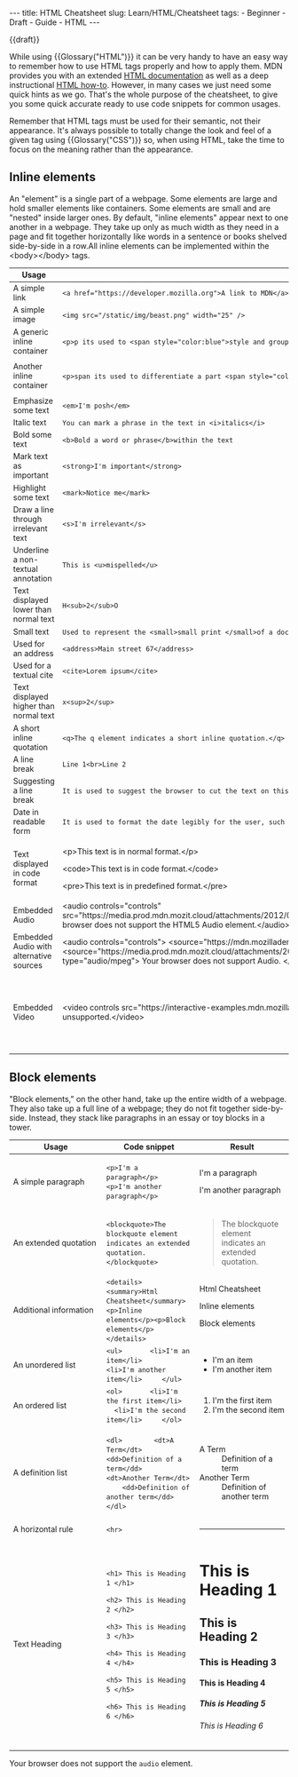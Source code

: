 --- title: HTML Cheatsheet slug: Learn/HTML/Cheatsheet tags: - Beginner - Draft - Guide - HTML ---

{{draft}}

While using {{Glossary("HTML")}} it can be very handy to have an easy way to remember how to use HTML tags properly and how to apply them. MDN provides you with an extended [HTML documentation](/en-US/docs/Web/HTML/Element) as well as a deep instructional [HTML how-to](/en-US/docs/Learn/HTML/Howto). However, in many cases we just need some quick hints as we go. That's the whole purpose of the cheatsheet, to give you some quick accurate ready to use code snippets for common usages.

Remember that HTML tags must be used for their semantic, not their appearance. It's always possible to totally change the look and feel of a given tag using {{Glossary("CSS")}} so, when using HTML, take the time to focus on the meaning rather than the appearance.

## Inline elements

An "element" is a single part of a webpage. Some elements are large and hold smaller elements like containers. Some elements are small and are "nested" inside larger ones. By default, "inline elements" appear next to one another in a webpage. They take up only as much width as they need in a page and fit together horizontally like words in a sentence or books shelved side-by-side in a row.All inline elements can be implemented within the &lt;body&gt;&lt;/body&gt; tags.

<table><colgroup><col style="width: 33%" /><col style="width: 33%" /><col style="width: 33%" /></colgroup><thead><tr class="header"><th>Usage</th><th>Code snippet</th><th>Result</th></tr></thead><tbody><tr class="odd"><td>A simple link</td><td><code>&lt;a href="https://developer.mozilla.org"&gt;A link to MDN&lt;/a&gt;</code></td><td><a href="https://developer.mozilla.org">A link to MDN</a></td></tr><tr class="even"><td>A simple image</td><td><code>&lt;img src="/static/img/beast.png" width="25" /&gt;</code></td><td><img src="beast.png" /></td></tr><tr class="odd"><td>A generic inline container</td><td><code>&lt;p&gt;p its used to &lt;span style="color:blue"&gt;style and group&lt;/span&gt; particular elements &lt;/p&gt;</code></td><td><p>p its used to <span style="color: blue;">style and group</span> particular elements</p></td></tr><tr class="even"><td>Another inline container</td><td><code>&lt;p&gt;span its used to differentiate a part &lt;span style="color:blue"&gt;of the content&lt;/span&gt; that we will work on differently &lt;/p&gt;</code></td><td><p>span its used to differentiate a part <span style="color: blue;">of the content</span> that we will work on differently</p></td></tr><tr class="odd"><td>Emphasize some text</td><td><code>&lt;em&gt;I'm posh&lt;/em&gt;</code></td><td><em>I'm posh</em></td></tr><tr class="even"><td>Italic text</td><td><code>You can mark a phrase in the text in &lt;i&gt;italics&lt;/i&gt;</code></td><td>You can mark a phrase in the text in <em>italics</em></td></tr><tr class="odd"><td>Bold some text</td><td><code>&lt;b&gt;Bold a word or phrase&lt;/b&gt;within the text</code></td><td><strong>Bold a word or phrase</strong> within the text</td></tr><tr class="even"><td>Mark text as important</td><td><code>&lt;strong&gt;I'm important&lt;/strong&gt;</code></td><td><p><strong>I'm important</strong></p></td></tr><tr class="odd"><td>Highlight some text</td><td><code>&lt;mark&gt;Notice me&lt;/mark&gt;</code></td><td>Notice me</td></tr><tr class="even"><td>Draw a line through irrelevant text</td><td><code>&lt;s&gt;I'm irrelevant&lt;/s&gt;</code></td><td><del>I'm irrelevant</del></td></tr><tr class="odd"><td>Underline a non-textual annotation</td><td><code>This is &lt;u&gt;mispelled&lt;/u&gt;</code></td><td>This is <span class="underline">mispelled</span></td></tr><tr class="even"><td>Text displayed lower than normal text</td><td><code>H&lt;sub&gt;2&lt;/sub&gt;O</code></td><td>H<sub>2</sub>O</td></tr><tr class="odd"><td>Small text</td><td><code>Used to represent the &lt;small&gt;small print &lt;/small&gt;of a document</code></td><td>Used to represent the <span class="small">small print of a document</span></td></tr><tr class="even"><td>Used for an address</td><td><code>&lt;address&gt;Main street 67&lt;/address&gt;</code></td><td>Main street 67</td></tr><tr class="odd"><td>Used for a textual cite</td><td><code>&lt;cite&gt;Lorem ipsum&lt;/cite&gt;</code></td><td>lorem ipsum</td></tr><tr class="even"><td>Text displayed higher than normal text</td><td><code>x&lt;sup&gt;2&lt;/sup&gt;</code></td><td>x<sup>2</sup></td></tr><tr class="odd"><td>A short inline quotation</td><td><code>&lt;q&gt;The q element indicates a short inline quotation.&lt;/q&gt;</code></td><td>“The q element indicates a short inline quotation.”</td></tr><tr class="even"><td>A line break</td><td><code>Line 1&lt;br&gt;Line 2</code></td><td>Line 1<br />
Line 2</td></tr><tr class="odd"><td>Suggesting a line break</td><td><code>It is used to suggest the browser to cut the text on this site if &lt;/wbr&gt;there is not enough space to display it on the same line</code></td><td>It is used to suggest the browser to cut the text on this site if there is not enough space to display it on the same line</td></tr><tr class="even"><td>Date in readable form</td><td><code>It is used to format the date legibly for the user, such as: &lt;time datetime="2020-05-24" pubdate&gt;published on 23-05-2020&lt;/time&gt;</code></td><td>It is used to format the date legibly for the user, such as: published on 23-05-2020</td></tr><tr class="odd"><td>Text displayed in code format</td><td><p>&lt;p&gt;This text is in normal format.&lt;/p&gt;</p><p>&lt;code&gt;This text is in code format.&lt;/code&gt;</p><p>&lt;pre&gt;This text is in predefined format.&lt;/pre&gt;</p></td><td><p>This text is in normal format.</p><code>This text is in code format.</code><pre><code>This text is in predefined format.</code></pre></td></tr><tr class="even"><td>Embedded Audio</td><td>&lt;audio controls="controls" src="https://media.prod.mdn.mozit.cloud/attachments/2012/07/09/2587/81ebdf32055cc6bb8aab948b51d58d9f/AudioTest%20(1).ogg"&gt;Your browser does not support the HTML5 Audio element.&lt;/audio&gt;</td><td>Your browser does not support the HTML5 Audio element.</td></tr><tr class="odd"><td>Embedded Audio with alternative sources</td><td>&lt;audio controls="controls"&gt; &lt;source="https://mdn.mozillademos.org/files/2587/AudioTest%20%281%29.mp3" type="audio/mpeg"&gt; &lt;source="https://media.prod.mdn.mozit.cloud/attachments/2012/07/09/2587/81ebdf32055cc6bb8aab948b51d58d9f/AudioTest%20(1).ogg" type="audio/mpeg"&gt; Your browser does not support Audio. &lt;/audio&gt;</td><td>Your browser does not support Audio.</td></tr><tr class="even"><td>Embedded Video</td><td>&lt;video controls src="https://interactive-examples.mdn.mozilla.net/media/cc0-videos/flower.webm"&gt;The &lt;code&gt;video&lt;/code&gt; element is unsupported.&lt;/video&gt;</td><td><div id="sampleVideo" class="hidden"><div class="sourceCode" id="cb2"><pre class="sourceCode brush: html"><code class="sourceCode html"><a class="sourceLine" id="cb2-1" title="1"><span class="kw">&lt;video</span><span class="ot"> controls src=</span><span class="st">&quot;https://interactive-examples.mdn.mozilla.net/media/cc0-videos/flower.webm&quot;</span><span class="ot"> style=</span><span class="st">&quot;width: 100%;&quot;</span> <span class="kw">&gt;</span>The <span class="kw">&lt;code&gt;</span>video<span class="kw">&lt;/code&gt;</span> element is unsupported.<span class="kw">&lt;/video&gt;</span></a></code></pre></div></div>{{EmbedLiveSample("sampleVideo",300,180,"","", "nobutton")}}</td></tr></tbody></table>

## Block elements

"Block elements," on the other hand, take up the entire width of a webpage. They also take up a full line of a webpage; they do not fit together side-by-side. Instead, they stack like paragraphs in an essay or toy blocks in a tower.

<table><colgroup><col style="width: 33%" /><col style="width: 33%" /><col style="width: 33%" /></colgroup><thead><tr class="header"><th>Usage</th><th>Code snippet</th><th>Result</th></tr></thead><tbody><tr class="odd"><td>A simple paragraph</td><td><p><code>&lt;p&gt;I'm a paragraph&lt;/p&gt;</code><br />
<code>&lt;p&gt;I'm another paragraph&lt;/p&gt; </code></p></td><td><p>I'm a paragraph</p><p>I'm another paragraph</p></td></tr><tr class="even"><td>An extended quotation</td><td><code>&lt;blockquote&gt;The blockquote element indicates an extended quotation.&lt;/blockquote&gt;</code></td><td><blockquote>The blockquote element indicates an extended quotation.</blockquote></td></tr><tr class="odd"><td>Additional information</td><td><code>&lt;details&gt;&lt;summary&gt;Html Cheatsheet&lt;/summary&gt;&lt;p&gt;Inline elements&lt;/p&gt;&lt;p&gt;Block elements&lt;/p&gt;&lt;/details&gt;</code></td><td>Html Cheatsheet<p>Inline elements</p><p>Block elements</p></td></tr><tr class="even"><td>An unordered list</td><td><code>&lt;ul&gt;       &lt;li&gt;I'm an item&lt;/li&gt;       &lt;li&gt;I'm another item&lt;/li&gt;     &lt;/ul&gt;</code></td><td><ul><li>I'm an item</li><li>I'm another item</li></ul></td></tr><tr class="odd"><td>An ordered list</td><td><code>&lt;ol&gt;       &lt;li&gt;I'm the first item&lt;/li&gt;       &lt;li&gt;I'm the second item&lt;/li&gt;     &lt;/ol&gt;</code></td><td><ol><li>I'm the first item</li><li>I'm the second item</li></ol></td></tr><tr class="even"><td>A definition list</td><td><p><code>&lt;dl&gt;        &lt;dt&gt;A Term&lt;/dt&gt;          &lt;dd&gt;Definition of a term&lt;/dd&gt;        &lt;dt&gt;Another Term&lt;/dt&gt;          &lt;dd&gt;Definition of another term&lt;/dd&gt;      &lt;/dl&gt;</code></p></td><td><dl><dt>A Term</dt><dd>Definition of a term</dd><dt>Another Term</dt><dd>Definition of another term</dd></dl></td></tr><tr class="odd"><td>A horizontal rule</td><td><code>&lt;hr&gt;</code></td><td><hr /></td></tr><tr class="even"><td>Text Heading</td><td><p><code>&lt;h1&gt; This is Heading 1 &lt;/h1&gt;</code></p><p><code>&lt;h2&gt; This is Heading 2 &lt;/h2&gt;</code></p><p><code>&lt;h3&gt; This is Heading 3 &lt;/h3&gt;</code></p><p><code>&lt;h4&gt; This is Heading 4 &lt;/h4&gt;</code></p><p><code>&lt;h5&gt; This is Heading 5 &lt;/h5&gt;</code></p><p><code>&lt;h6&gt; This is Heading 6 &lt;/h6&gt;</code></p></td><td><h1 id="This_is_Heading_1">This is Heading 1</h1><h2 id="This_is_Heading_2">This is Heading 2</h2><h3 id="This_is_Heading_3">This is Heading 3</h3><h4 id="This_is_Heading_4">This is Heading 4</h4><h5 id="This_is_Heading_5">This is Heading 5</h5><h6 id="This_is_Heading_6">This is Heading 6</h6></td></tr></tbody></table>

Your browser does not support the `audio` element.
